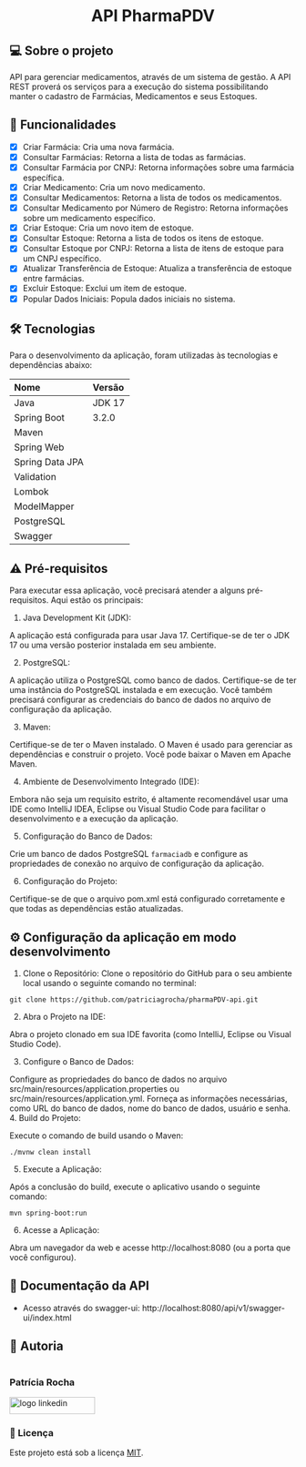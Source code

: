 
# <p align="center">API PharmaPDV</p>

## 💻 Sobre o projeto

API para gerenciar medicamentos, através de um sistema de gestão. 
A API REST proverá os serviços para a execução do sistema 
possibilitando manter o cadastro de Farmácias, Medicamentos e seus Estoques.


## 🚧 Funcionalidades

- [x] Criar Farmácia: Cria uma nova farmácia.
- [x] Consultar Farmácias: Retorna a lista de todas as farmácias.
- [x] Consultar Farmácia por CNPJ: Retorna informações sobre uma farmácia específica.
- [x] Criar Medicamento: Cria um novo medicamento.
- [x] Consultar Medicamentos: Retorna a lista de todos os medicamentos.
- [x] Consultar Medicamento por Número de Registro: Retorna informações sobre um medicamento específico.
- [x] Criar Estoque: Cria um novo item de estoque.
- [x] Consultar Estoque: Retorna a lista de todos os itens de estoque.
- [x] Consultar Estoque por CNPJ: Retorna a lista de itens de estoque para um CNPJ específico.
- [x] Atualizar Transferência de Estoque: Atualiza a transferência de estoque entre farmácias.
- [x] Excluir Estoque: Exclui um item de estoque.
- [x] Popular Dados Iniciais: Popula dados iniciais no sistema.

## 🛠️ Tecnologias
Para o desenvolvimento da aplicação, foram utilizadas às tecnologias e dependências abaixo:

| Nome            | Versão |
|:----------------|:-------|
| Java            | JDK 17 |
| Spring Boot     | 3.2.0  |
| Maven           |        |
| Spring Web      |        |
| Spring Data JPA |        |
| Validation      |        |
| Lombok          |        |
| ModelMapper     |        |
| PostgreSQL      |        |
| Swagger         |        |

## ⚠️ Pré-requisitos


Para executar essa aplicação, você precisará atender a alguns pré-requisitos. Aqui estão os principais:

1. Java Development Kit (JDK):

A aplicação está configurada para usar Java 17. Certifique-se de ter o JDK 17 ou uma versão posterior instalada em seu ambiente.

2. PostgreSQL:

A aplicação utiliza o PostgreSQL como banco de dados. Certifique-se de ter uma instância do PostgreSQL instalada e em execução. Você também precisará configurar as credenciais do banco de dados no arquivo de configuração da aplicação.

3. Maven:

Certifique-se de ter o Maven instalado. O Maven é usado para gerenciar as dependências e construir o projeto. Você pode baixar o Maven em Apache Maven.

4. Ambiente de Desenvolvimento Integrado (IDE):

Embora não seja um requisito estrito, é altamente recomendável usar uma IDE como IntelliJ IDEA, Eclipse ou Visual Studio Code para facilitar o desenvolvimento e a execução da aplicação.

5. Configuração do Banco de Dados:

Crie um banco de dados PostgreSQL `farmaciadb` e configure as propriedades de conexão no arquivo de configuração da aplicação.

6. Configuração do Projeto:

Certifique-se de que o arquivo pom.xml está configurado corretamente e que todas as dependências estão atualizadas.

## ⚙️ Configuração da aplicação em modo desenvolvimento

1. Clone o Repositório:
Clone o repositório do GitHub para o seu ambiente local usando o seguinte comando no terminal:

````git clone https://github.com/patriciagrocha/pharmaPDV-api.git````

2. Abra o Projeto na IDE:

Abra o projeto clonado em sua IDE favorita (como IntelliJ, Eclipse ou Visual Studio Code).

3. Configure o Banco de Dados:

Configure as propriedades do banco de dados no arquivo src/main/resources/application.properties ou src/main/resources/application.yml. 
Forneça as informações necessárias, como URL do banco de dados, nome do banco de dados, usuário e senha.
4. Build do Projeto: 

Execute o comando de build usando o Maven:

``./mvnw clean install``

5. Execute a Aplicação:

Após a conclusão do build, execute o aplicativo usando o seguinte comando:

``mvn spring-boot:run``

6. Acesse a Aplicação:

Abra um navegador da web e acesse http://localhost:8080 (ou a porta que você configurou). 

## 📄 Documentação da API

- Acesso através do swagger-ui:  http://localhost:8080/api/v1/swagger-ui/index.html


## 🦸 Autoria

<div style="display: flex; flex-direction: column;">
<h3>Patrícia Rocha</h3>
<a href="https://www.linkedin.com/in/patriciagrocha/" target="_blank">
<img src="https://img.shields.io/badge/LinkedIn-0077B5?style=for-the-badge&logo=linkedin&logoColor=white" alt="logo linkedin" style="width: 150px; height: 30px;">
</a>
</div>


### 📝 Licença

Este projeto está sob a licença [MIT](./LICENSE).
